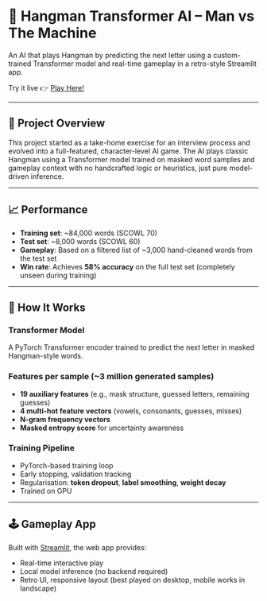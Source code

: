 # 🧠 Hangman Transformer AI – Man vs The Machine

An AI that plays Hangman by predicting the next letter using a custom-trained Transformer model and real-time gameplay in a retro-style Streamlit app.

Try it live 👉 [Play Here!](https://hangman-vs-ai.streamlit.app)

---

## 🎯 Project Overview

This project started as a take-home exercise for an interview process and evolved into a full-featured, character-level AI game. The AI plays classic Hangman using a Transformer model trained on masked word samples and gameplay context with no handcrafted logic or heuristics, just pure model-driven inference.

---

## 📈 Performance

- **Training set**: ~84,000 words (SCOWL 70)
- **Test set**: ~8,000 words (SCOWL 60)
- **Gameplay**: Based on a filtered list of ~3,000 hand-cleaned words from the test set
- **Win rate**: Achieves **58% accuracy** on the full test set (completely unseen during training)

---

## 🧠 How It Works

### Transformer Model
A PyTorch Transformer encoder trained to predict the next letter in masked Hangman-style words.

### Features per sample (~3 million generated samples)
- **19 auxiliary features** (e.g., mask structure, guessed letters, remaining guesses)
- **4 multi-hot feature vectors** (vowels, consonants, guesses, misses)
- **N-gram frequency vectors**
- **Masked entropy score** for uncertainty awareness

### Training Pipeline
- PyTorch-based training loop
- Early stopping, validation tracking
- Regularisation: **token dropout**, **label smoothing**, **weight decay**
- Trained on GPU

---

## 🕹️ Gameplay App

Built with [Streamlit](https://streamlit.io), the web app provides:
- Real-time interactive play
- Local model inference (no backend required)
- Retro UI, responsive layout (best played on desktop, mobile works in landscape)
